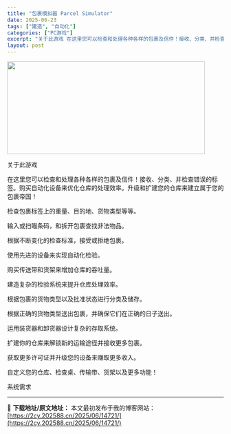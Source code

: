 ```yaml
---
title: "包裹模拟器 Parcel Simulator"
date: 2025-06-23
tags: ["建造", "自动化"]
categories: ["PC游戏"]
excerpt: "关于此游戏 在这里您可以检查和处理各种各样的包裹及信件！接收、分类、并检查错误的标签。购买自动化设备来优化仓库的处理效率。升级和扩建您的仓库来建立属于您的包裹帝国！ 检查包裹标签上的重量、目的地、货物类型等等。 输入或扫瞄条码，和拆开包裹查找非法物品。 根据不断变化的检查标准，接受或拒绝包裹。 使用&hellip;"
layout: post
---
```


<img class="aligncenter size-full wp-image-14722" src="https://2cy.202588.cn/wp-content/uploads/2025/06/2025062313404187.jpg" alt="" width="460" height="215" />

关于此游戏

在这里您可以检查和处理各种各样的包裹及信件！接收、分类、并检查错误的标签。购买自动化设备来优化仓库的处理效率。升级和扩建您的仓库来建立属于您的包裹帝国！

检查包裹标签上的重量、目的地、货物类型等等。

输入或扫瞄条码，和拆开包裹查找非法物品。

根据不断变化的检查标准，接受或拒绝包裹。

使用先进的设备来实现自动化检验。

购买传送带和货架来增加仓库的吞吐量。

建造复杂的检验系统来提升仓库处理效率。

根据包裹的货物类型以及批准状态进行分类及储存。

根据正确的货物类型送出包裹，并确保它们在正确的日子送出。

运用装货器和卸货器设计复杂的存取系统。

扩建你的仓库来解锁新的运输途径并接收更多包裹。

获取更多许可证并升级您的设备来赚取更多收入。

自定义您的仓库、检查桌、传输带、货架以及更多功能！

系统需求

---
📖 **下载地址/原文地址：** 本文最初发布于我的博客网站：[https://2cy.202588.cn/2025/06/14721/](https://2cy.202588.cn/2025/06/14721/)
